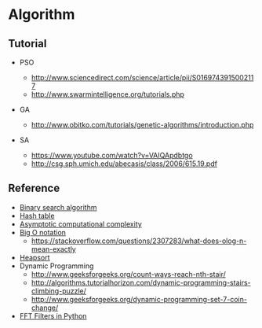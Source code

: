 # Algorithm

## Tutorial
* PSO
    * http://www.sciencedirect.com/science/article/pii/S0169743915002117
    * http://www.swarmintelligence.org/tutorials.php
    
* GA
    * http://www.obitko.com/tutorials/genetic-algorithms/introduction.php

* SA
    * https://www.youtube.com/watch?v=VAIQApdbtgo
    * http://csg.sph.umich.edu/abecasis/class/2006/615.19.pdf

## Reference
* [Binary search algorithm](https://en.wikipedia.org/wiki/Binary_search_algorithm)
* [Hash table](https://en.wikipedia.org/wiki/Hash_table)
* [Asymptotic computational complexity](https://en.wikipedia.org/wiki/Asymptotic_computational_complexity)
* [Big O notation](https://en.wikipedia.org/wiki/Big_O_notation)
    * https://stackoverflow.com/questions/2307283/what-does-olog-n-mean-exactly
* [Heapsort](https://en.wikipedia.org/wiki/Heapsort)
* Dynamic Programming
    * http://www.geeksforgeeks.org/count-ways-reach-nth-stair/
    * http://algorithms.tutorialhorizon.com/dynamic-programming-stairs-climbing-puzzle/
    * http://www.geeksforgeeks.org/dynamic-programming-set-7-coin-change/
* [FFT Filters in Python](https://plot.ly/python/fft-filters/)
